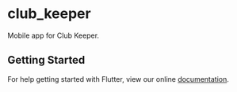 # club_keeper

Mobile app for Club Keeper.

## Getting Started

For help getting started with Flutter, view our online
[documentation](https://flutter.io/).
